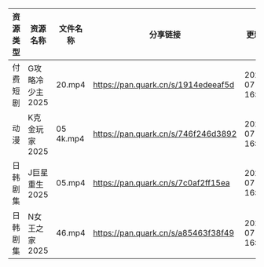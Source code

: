 | 资源类型 | 资源名称       | 文件名称      | 分享链接                                | 更新时间                |
| ---- | ---------- | --------- | ----------------------------------- | ------------------- |
| 付费短剧 | G攻略冷少主2025 | 20.mp4    | https://pan.quark.cn/s/1914edeeaf5d | 2025-07-01 16:22:16 |
| 动漫   | K克金玩家2025  | 05 4k.mp4 | https://pan.quark.cn/s/746f246d3892 | 2025-07-01 16:26:14 |
| 日韩剧集 | J巨星重生2025  | 05.mp4    | https://pan.quark.cn/s/7c0af2ff15ea | 2025-07-01 16:25:04 |
| 日韩剧集 | N女王之家2025  | 46.mp4    | https://pan.quark.cn/s/a85463f38f49 | 2025-07-01 16:29:29 |
